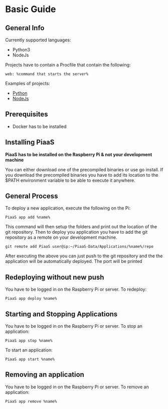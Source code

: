 # Basic Guide

## General Info

Currently supported languages:
- Python3
- NodeJs

Projects have to contain a Procfile that contain the following:
```
web: %command that starts the server%
```

Examples of projects:
- [Python](https://github.com/heroku/python-sample)
- [NodeJs](https://github.com/heroku/node-js-sample)

## Prerequisites
- Docker has to be installed

## Installing PiaaS

**PiaaS has to be installed on the Raspberry Pi & not your development machine**

You can either download one of the precompiled binaries or use go install.
If you download the precompiled binaries you have to add its location to the $PATH environment variable to be able to execute it anywhere.

## General Process

To deploy a new application, execute the following on the Pi:
```shell
PiaaS app add %name%
```
This command will then setup the folders and print out the location of the git repository. Then to deploy you application you have to add the git repository as a remote on your development machine.
```shell
git remote add PiaaS user@ip:~/PiaaS-Data/Applications/%name%/repo
```
After executing the above you can just push to the git repository and the the application will be automatically deployed. The port will be printed

## Redeploying without new push

You have to be logged in on the Raspberry Pi or server.
To redeploy:
```shell
PiaaS app deploy %name%
```

## Starting and Stopping Applications

You have to be logged in on the Raspberry Pi or server.
To stop an application:
```shell
PiaaS app stop %name%
```
To start an application:
```shell
PiaaS app start %name%
```

## Removing an application
You have to be logged in on the Raspberry Pi or server.
To remove an application:
```shell
PiaaS app remove %name%
```
